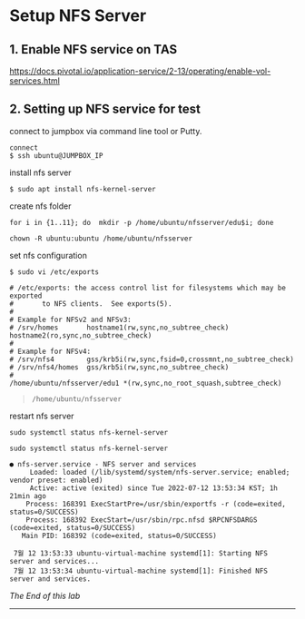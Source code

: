 # Setup NFS Server

## 1. Enable NFS service on TAS
https://docs.pivotal.io/application-service/2-13/operating/enable-vol-services.html


## 2. Setting up NFS service for test
connect to jumpbox via command line tool or Putty.
```
connect 
$ ssh ubuntu@JUMPBOX_IP
```

install nfs server
```
$ sudo apt install nfs-kernel-server
```

create  nfs folder
```
for i in {1..11}; do  mkdir -p /home/ubuntu/nfsserver/edu$i; done
```
```
chown -R ubuntu:ubuntu /home/ubuntu/nfsserver
```

set nfs configuration
```
$ sudo vi /etc/exports

# /etc/exports: the access control list for filesystems which may be exported
#		to NFS clients.  See exports(5).
#
# Example for NFSv2 and NFSv3:
# /srv/homes       hostname1(rw,sync,no_subtree_check) hostname2(ro,sync,no_subtree_check)
#
# Example for NFSv4:
# /srv/nfs4        gss/krb5i(rw,sync,fsid=0,crossmnt,no_subtree_check)
# /srv/nfs4/homes  gss/krb5i(rw,sync,no_subtree_check)
#
/home/ubuntu/nfsserver/edu1 *(rw,sync,no_root_squash,subtree_check)
```
> `/home/ubuntu/nfsserver`

restart nfs server

```
sudo systemctl status nfs-kernel-server
```
```
sudo systemctl status nfs-kernel-server
```
```
● nfs-server.service - NFS server and services
     Loaded: loaded (/lib/systemd/system/nfs-server.service; enabled; vendor preset: enabled)
     Active: active (exited) since Tue 2022-07-12 13:53:34 KST; 1h 21min ago
    Process: 168391 ExecStartPre=/usr/sbin/exportfs -r (code=exited, status=0/SUCCESS)
    Process: 168392 ExecStart=/usr/sbin/rpc.nfsd $RPCNFSDARGS (code=exited, status=0/SUCCESS)
   Main PID: 168392 (code=exited, status=0/SUCCESS)

 7월 12 13:53:33 ubuntu-virtual-machine systemd[1]: Starting NFS server and services...
 7월 12 13:53:34 ubuntu-virtual-machine systemd[1]: Finished NFS server and services.

```
*The End of this lab*

---


